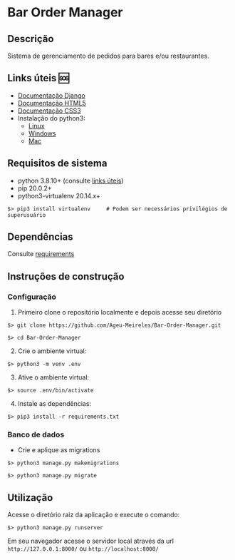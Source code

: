 # Bar Order Manager 

## Descrição
<p align="justify">Sistema de gerenciamento de pedidos para bares e/ou restaurantes.</p>

## Links úteis  :sos:
- [Documentação Django](https://docs.djangoproject.com/)
- [Documentação HTML5](https://developer.mozilla.org/pt-BR/docs/Web/HTML)
- [Documentação CSS3](https://developer.mozilla.org/pt-BR/docs/Web/CSS)
- Instalação do python3:
    - [Linux](https://python.org.br/instalacao-linux)
    - [Windows](https://python.org.br/instalacao-windows)
    - [Mac](https://python.org.br/instalacao-mac)


## Requisitos de sistema
- python 3.8.10+ (consulte [links úteis](https://github.com/Ageu-Meireles/Bar-Order-Manager#links-%C3%BAteis--sos))
- pip 20.0.2+
- python3-virtualenv 20.14.x+
```
$> pip3 install virtualenv     # Podem ser necessários privilégios de superusuário
```

## Dependências
Consulte [requirements](./requirements.txt)

## Instruções de construção

### Configuração

1. Primeiro clone o repositório localmente e depois acesse seu diretório
```
$> git clone https://github.com/Ageu-Meireles/Bar-Order-Manager.git

$> cd Bar-Order-Manager
```

2. Crie o ambiente virtual:
```
$> python3 -m venv .env
```

3. Ative o ambiente virtual:
```
$> source .env/bin/activate
```

4. Instale as dependências:
```
$> pip3 install -r requirements.txt
```

### Banco de dados

- Crie e aplique as migrations
```
$> python3 manage.py makemigrations

$> python3 manage.py migrate
```

## Utilização

Acesse o diretório raiz da aplicação e execute o comando:
```
$> python3 manage.py runserver
```
Em seu navegador acesse o servidor local através da url `http://127.0.0.1:8000/` ou `http://localhost:8000/`
